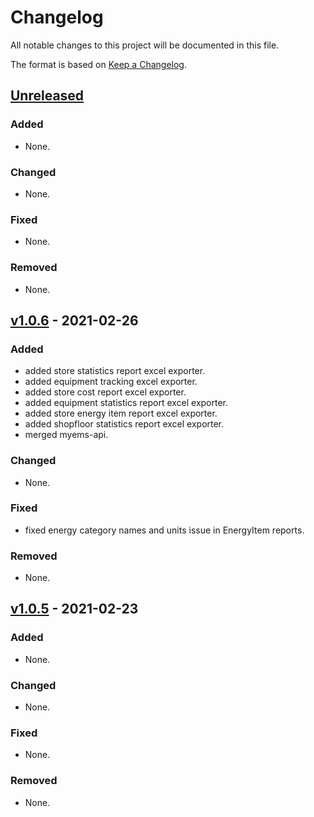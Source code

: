 # Changelog
All notable changes to this project will be documented in this file.

The format is based on [Keep a Changelog](https://keepachangelog.com/en/1.0.0/).

## [Unreleased]
### Added
- None.

### Changed
- None.

### Fixed
- None.

### Removed
- None.

## [v1.0.6] - 2021-02-26
### Added
- added store statistics report excel exporter.
- added equipment tracking excel exporter.
- added store cost report excel exporter.
- added equipment statistics report excel exporter.
- added store energy item report excel exporter.
- added shopfloor statistics report excel exporter.
- merged myems-api.

### Changed
- None.

### Fixed
- fixed energy category names and units issue in EnergyItem reports.

### Removed
- None.

## [v1.0.5] - 2021-02-23
### Added
- None.

### Changed
- None.

### Fixed
- None.

### Removed
- None.

[Unreleased]: https://github.com/MyEMS/myems/compare/v1.0.5...HEAD
[v1.0.6]: https://github.com/MyEMS/myems/releases/tag/v1.0.6
[v1.0.5]: https://github.com/MyEMS/myems/releases/tag/v1.0.5

